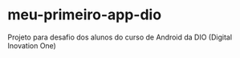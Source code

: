 # meu-primeiro-app-dio
Projeto para desafio dos alunos do curso de Android da DIO (Digital Inovation One)
